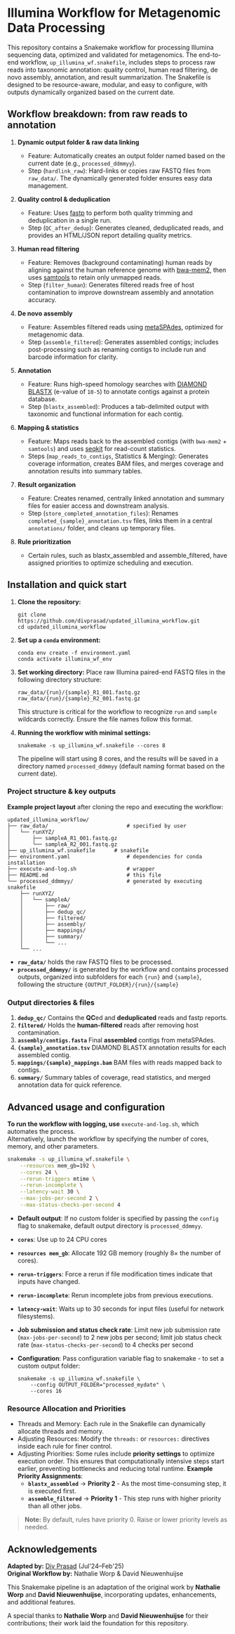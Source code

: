 # Illumina Workflow for Metagenomic Data Processing  


This repository contains a Snakemake workflow for processing Illumina sequencing data, optimized and validated for metagenomics. The end-to-end workflow, `up_illumina_wf.snakefile`, includes steps to process raw reads into taxonomic annotation: quality control, human read filtering, de novo assembly, annotation, and result summarization. The Snakefile is designed to be resource-aware, modular, and easy to configure, with outputs dynamically organized based on the current date.  


## Workflow breakdown: from raw reads to annotation

1. **Dynamic output folder & raw data linking**  
   - Feature: Automatically creates an output folder named based on the current date (e.g., `processed_ddmmyy`).  
   - Step (`hardlink_raw`): Hard-links or copies raw FASTQ files from `raw_data/`. The dynamically generated folder ensures easy data management.

2. **Quality control & deduplication**  
   - Feature: Uses [fastp](https://github.com/OpenGene/fastp) to perform both quality trimming and deduplication in a single run.  
   - Step (`QC_after_dedup`): Generates cleaned, deduplicated reads, and provides an HTML/JSON report detailing quality metrics.

3. **Human read filtering**  
   - Feature: Removes (background contaminating) human reads by aligning against the human reference genome with [bwa-mem2](https://github.com/bwa-mem2/bwa-mem2), then uses [samtools](http://www.htslib.org/) to retain only unmapped reads.  
   - Step (`filter_human`): Generates filtered reads free of host contamination to improve downstream assembly and annotation accuracy.

4. **De novo assembly**  
   - Feature: Assembles filtered reads using [metaSPAdes](https://cab.spbu.ru/software/spades/), optimized for metagenomic data.  
   - Step (`assemble_filtered`): Generates assembled contigs; includes post-processing such as renaming contigs to include run and barcode information for clarity.

5. **Annotation**  
   - Feature: Runs high-speed homology searches with [DIAMOND BLASTX](https://github.com/bbuchfink/diamond) (e-value of `10-5`) to annotate contigs against a protein database.  
   - Step (`blastx_assembled`): Produces a tab-delimited output with taxonomic and functional information for each contig.

6. **Mapping & statistics**  
   - Feature: Maps reads back to the assembled contigs (with `bwa-mem2` + `samtools`) and uses [seqkit](https://bioinf.shenwei.me/seqkit/) for read-count statistics.  
   - Steps (`map_reads_to_contigs`, Statistics & Merging):  Generates coverage information, creates BAM files, and merges coverage and annotation results into summary tables.

7. **Result organization**  
   - Feature: Creates renamed, centrally linked annotation and summary files for easier access and downstream analysis.  
   - Step (`store_completed_annotation_files`): Renames `completed_{sample}_annotation.tsv` files, links them in a central `annotations/` folder, and cleans up temporary files.

8. **Rule prioritization**  
   - Certain rules, such as blastx_assembled and assemble_filtered, have assigned priorities to optimize scheduling and execution.  


## Installation and quick start

1. **Clone the repository:**

    ```
    git clone https://github.com/divprasad/updated_illumina_workflow.git
    cd updated_illumina_workflow
    ```

2. **Set up a `conda` environment:**

    ```
    conda env create -f environment.yaml
    conda activate illumina_wf_env
    ```

3. **Set working directory:**
    Place raw Illumina paired-end FASTQ files in the following directory structure:
    ```
    raw_data/{run}/{sample}_R1_001.fastq.gz
    raw_data/{run}/{sample}_R2_001.fastq.gz
    ```
    This structure is critical for the workflow to recognize `run` and `sample` wildcards correctly. Ensure the file names follow this format.

4. **Running the workflow with minimal settings:**  
    ```
    snakemake -s up_illumina_wf.snakefile --cores 8
    ```
    The pipeline will start using 8 cores, and the results will be saved in a directory named `processed_ddmmyy` (default naming format based on the current date).  


### Project structure & key outputs

**Example project layout** after cloning the repo and executing the workflow:

```
updated_illumina_workflow/
├── raw_data/                         # specified by user
│   └── runXYZ/
│       ├── sampleA_R1_001.fastq.gz
│       └── sampleA_R2_001.fastq.gz
├── up_illumina_wf.snakefile      # snakefile
├── environment.yaml                  # dependencies for conda installation
├── execute-and-log.sh                # wrapper
├── README.md                         # this file
└── processed_ddmmyy/                 # generated by executing snakefile
    ├── runXYZ/
    │   └── sampleA/
    │       ├── raw/
    │       ├── dedup_qc/
    │       ├── filtered/
    │       ├── assembly/
    │       ├── mappings/
    │       ├── summary/
    │       └── ...
    └── ...
```

- **`raw_data/`** holds the raw FASTQ files to be processed.
- **`processed_ddmmyy/`** is generated by the workflow and contains processed outputs, organized into subfolders for each `{run}` and `{sample}`, following the structure `{OUTPUT_FOLDER}/{run}/{sample}`  


### Output directories & files

1. **`dedup_qc/`** Contains the **QC**ed and **deduplicated** reads and fastp reports.
2. **`filtered/`** Holds the **human-filtered** reads after removing host contamination.
3. **`assembly/contigs.fasta`** Final **assembled** contigs from metaSPAdes.
4. **`{sample}_annotation.tsv`** DIAMOND BLASTX annotation results for each assembled contig.
5. **`mappings/{sample}_mappings.bam`** BAM files with reads mapped back to contigs.
6. **`summary/`** Summary tables of coverage, read statistics, and merged annotation data for quick reference.  


## Advanced usage and configuration

**To run the workflow with logging, use** `execute-and-log.sh`, which automates the process.  
Alternatively, launch the workflow by specifying the number of cores, memory, and other parameters.  

```bash
snakemake -s up_illumina_wf.snakefile \
    --resources mem_gb=192 \
    --cores 24 \
    --rerun-triggers mtime \
    --rerun-incomplete \
    --latency-wait 30 \
    --max-jobs-per-second 2 \
    --max-status-checks-per-second 4
```  

- **Default output**: If no custom folder is specified by passing the `config` flag to snakemake, default output directory is `processed_ddmmyy`.
- **`cores`**: Use up to 24 CPU cores
- **`resources mem_gb`**: Allocate 192 GB memory (roughly 8× the number of cores).  
- **`rerun-triggers`**: Force a rerun if file modification times indicate that inputs have changed.  
- **`rerun-incomplete`**: Rerun incomplete jobs from previous executions.
- **`latency-wait`**: Waits up to 30 seconds for input files (useful for network filesystems).
- **Job submission and status check rate**: Limit new job submission rate (`max-jobs-per-second`) to 2 new jobs per second; limit job status check rate (`max-status-checks-per-second`) to 4 checks per second  
- **Configuration**: Pass configuration variable flag to snakemake - to set a custom output folder:

  ```
  snakemake -s up_illumina_wf.snakefile \
      --config OUTPUT_FOLDER="processed_mydate" \
      --cores 16
  ```  


### Resource Allocation and Priorities
  - Threads and Memory: Each rule in the Snakefile can dynamically allocate threads and memory.  
  - Adjusting Resources: Modify the `threads:` or `resources:` directives inside each rule for finer control.
  - Adjusting Priorities: Some rules include **priority settings** to optimize execution order. This ensures that computationally intensive steps start earlier, preventing bottlenecks and reducing total runtime. **Example Priority Assignments**:  
    - **`blastx_assembled`**  → **Priority 2** - As the most time-consuming step, it is executed first.  
    - **`assemble_filtered`** → **Priority 1** - This step runs with higher priority than all other jobs.

> **Note:** By default, rules have priority 0. Raise or lower priority levels as needed.  


## Acknowledgements  

**Adapted by:** [Div Prasad](https://github.com/divprasad/) (Jul'24–Feb'25)  
**Original Workflow by:** Nathalie Worp & David Nieuwenhuijse  

This Snakemake pipeline is an adaptation of the original work by **Nathalie Worp** and **David Nieuwenhuijse**, incorporating updates, enhancements, and additional features.  

A special thanks to **Nathalie Worp** and **David Nieuwenhuijse** for their contributions; their work laid the foundation for this repository.  
